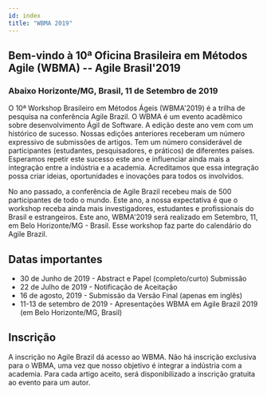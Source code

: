 ```yaml
---
id: index
title: "WBMA 2019"
---
```


## Bem-vindo à 10ª Oficina Brasileira em Métodos Agile (WBMA) -- Agile Brasil'2019

### Abaixo Horizonte/MG, Brasil, 11 de Setembro de 2019

O 10ª Workshop Brasileiro em Métodos Ágeis (WBMA'2019) é a trilha de pesquisa na conferência Agile Brazil. O WBMA é um evento acadêmico sobre desenvolvimento Ágil de Software. A edição deste ano vem com um histórico de sucesso. Nossas edições anteriores receberam um número expressivo de submissões de artigos. Tem um número considerável de participantes (estudantes, pesquisadores, e práticos) de diferentes países. Esperamos repetir este sucesso este ano e influenciar ainda mais a integração entre a indústria e a academia. Acreditamos que essa integração possa criar ideias, oportunidades e inovações para todos os involvidos.

No ano passado, a conferência de Agile Brazil recebeu mais de 500 participantes de todo o mundo. Este ano, a nossa expectativa é que o workshop receba ainda mais investigadores, estudantes e profissionais do Brasil e estrangeiros. Este ano, WBMA'2019 será realizado em Setembro, 11, em Belo Horizonte/MG - Brasil. Esse workshop faz parte do calendário do Agile Brazil.

## Datas importantes

- 30 de Junho de 2019 - Abstract e Papel (completo/curto) Submissão
- 22 de Julho de 2019 - Notificação de Aceitação
- 16 de agosto, 2019 - Submissão da Versão Final (apenas em inglês)
- 11-13 de setembro de 2019 - Apresentações WBMA em Agile Brazil 2019 (em Belo Horizonte/MG, Brasil)

## Inscrição

A inscrição no Agile Brazil dá acesso ao WBMA. Não há inscrição exclusiva para o WBMA, uma vez que nosso objetivo é integrar a indústria com a academia. Para cada artigo aceito, será disponibilizado a inscrição gratuita ao evento para um autor.
